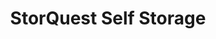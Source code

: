 ---
title: "StorQuest Self Storage"
url: /reno/storquest-self-storage-double-r-boulevard/
shop: storage rental
---